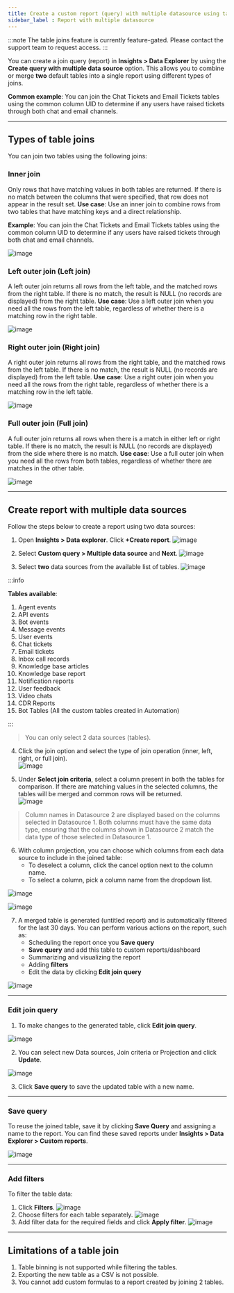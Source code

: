 ```yaml
---
title: Create a custom report (query) with multiple datasource using table join   
sidebar_label : Report with multiple datasource   
---
```


:::note
The table joins feature is currently feature-gated. Please contact the support team to request access.
:::


You can create a join query (report) in **Insights > Data Explorer** by using the **Create query with multiple data source** option. This allows you to combine or merge **two** default tables into a single report using different types of joins.


**Common example**: You can join the Chat Tickets and Email Tickets tables using the common column UID to determine if any users have raised tickets through both chat and email channels.

-----------

## Types of table joins 

You can join two tables using the following joins: 

### Inner join

Only rows that have matching values in both tables are returned. If there is no match between the columns that were specified, that row does not appear in the result set.
**Use case**: Use an inner join to combine rows from two tables that have matching keys and a direct relationship.


**Example**: You can join the Chat Tickets and Email Tickets tables using the common column UID to determine if any users have raised tickets through both chat and email channels.

![image](https://imgur.com/tSmp8y8.png)

### Left outer join (Left join)

A left outer join returns all rows from the left table, and the matched rows from the right table. If there is no match, the result is NULL (no records are displayed) from the right table.
**Use case**: Use a left outer join when you need all the rows from the left table, regardless of whether there is a matching row in the right table.

![image](https://imgur.com/CPMudRl.png)

### Right outer join (Right join)

A right outer join returns all rows from the right table, and the matched rows from the left table. If there is no match, the result is NULL (no records are displayed) from the left table.
**Use case**: Use a right outer join when you need all the rows from the right table, regardless of whether there is a matching row in the left table.

![image](https://imgur.com/IyuHlaW.png)


### Full outer join (Full join)

A full outer join returns all rows when there is a match in either left or right table. If there is no match, the result is NULL (no records are displayed) from the side where there is no match.
**Use case**: Use a full outer join when you need all the rows from both tables, regardless of whether there are matches in the other table.

![image](https://imgur.com/w8GqojC.png)

--------------

## Create report with multiple data sources

Follow the steps below to create a report using two data sources:

1. Open **Insights > Data explorer**. Click **+Create report**. 
    ![image](https://imgur.com/TcbkVnz.png)
              
2. Select **Custom query > Multiple data source** and **Next**. 
    ![image](https://imgur.com/TJVugCV.png)              
3. Select **two** data sources from the available list of tables.
    ![image](https://imgur.com/fUFx1pD.png)

:::info

**Tables available**: 
1. Agent events
2. API events
3. Bot events
4. Message events
5. User events
6. Chat tickets
7. Email tickets
8. Inbox call records
9. Knowledge base articles
10. Knowledge base report
11. Notification reports
12. User feedback
13. Video chats
14. CDR Reports
15. Bot Tables (All the custom tables created in Automation)

:::

> You can only select 2 data sources (tables).


4. Click the join option and select the type of join operation (inner, left, right, or full join).      
    ![image](https://imgur.com/k3pXget.png)        

5. Under **Select join criteria**, select a column present in both the tables for comparison. If there are matching values in the selected columns, the tables will be merged and common rows will be returned.          
    ![image](https://imgur.com/ZrOp89N.png)        

> Column names in Datasource 2 are displayed based on the columns selected in Datasource 1. Both columns must have the same data type, ensuring that the columns shown in Datasource 2 match the data type of those selected in Datasource 1.

6. With column projection, you can choose which columns from each data source to include in the joined table:
    - To deselect a column, click the cancel option next to the column name.
    - To select a column, pick a column name from the dropdown list.

![image](https://imgur.com/r5U28z7.png)

![image](https://imgur.com/60mksGY.png)


7. A merged table is generated (untitled report) and is automatically filtered for the last 30 days. You can perform various actions on the report, such as:
    - Scheduling the report once you **Save query**
    - **Save query** and add this table to custom reports/dashboard
    - Summarizing and visualizing the report
    - Adding **filters**
    - Edit the data by clicking **Edit join query** 

![image](https://imgur.com/J1Wpxfp.png)        

-------------

### Edit join query

1. To make changes to the generated table, click **Edit join query**. 

![image](https://imgur.com/x6kFXSK.png)

2. You can select new Data sources, Join criteria or Projection and click **Update**.  

![image](https://imgur.com/3bUJWNR.png)

3. Click **Save query** to save the updated table with a new name.  

----------

### Save query

To reuse the joined table, save it by clicking **Save Query** and assigning a name to the report. You can find these saved reports under **Insights > Data Explorer > Custom reports**.

![image](https://imgur.com/h6qaMcq.png)

----------

### Add filters

To filter the table data:

1. Click **Filters**.
    ![image](https://imgur.com/3oBwxN6.png)
2. Choose filters for each table separately.
    ![image](https://imgur.com/2E1pGS3.png)
3. Add filter data for the required fields and click **Apply filter**.
   ![image](https://imgur.com/ghQjpw3.png)          


----------


## Limitations of a table join

1. Table binning is not supported while filtering the tables.
2. Exporting the new table as a CSV is not possible.
3. You cannot add custom formulas to a report created by joining 2 tables. 




